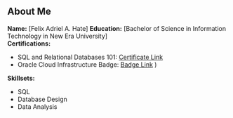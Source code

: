 ## About Me

**Name:** [Felix Adriel A. Hate] 
**Education:** [Bachelor of Science in Information Technology in New Era University]  
**Certifications:**  
- SQL and Relational Databases 101: [Certificate Link](https://courses.cognitiveclass.ai/certificates/4e329a29c29c46aeb033427dfb3a665b)
- Oracle Cloud Infrastructure Badge: [Badge Link](https://github.com/user-attachments/assets/a65c3b5c-fbe4-4d1c-ac62-cf1d7a2120a0)
)

**Skillsets:**  
- SQL
- Database Design
- Data Analysis

